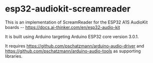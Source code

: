 # esp32-audiokit-screamreader

This is an implementation of ScreamReader for the ESP32 A1S AudioKit boards -- https://docs.ai-thinker.com/en/esp32-audio-kit

It is built using Arduino targeting Arduino ESP32 core version 3.0.1.

It requires https://github.com/pschatzmann/arduino-audio-driver and https://github.com/pschatzmann/arduino-audio-tools as supporting libraries.